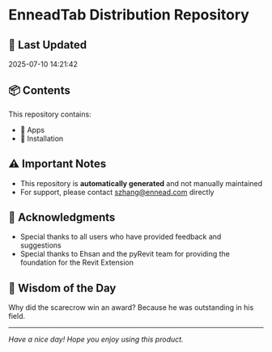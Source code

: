 # EnneadTab Distribution Repository

## 📅 Last Updated
2025-07-10 14:21:42



## 📦 Contents
This repository contains:
- 📂 Apps
- 📂 Installation

## ⚠️ Important Notes
- This repository is **automatically generated** and not manually maintained
- For support, please contact szhang@ennead.com directly

## 🙏 Acknowledgments
- Special thanks to all users who have provided feedback and suggestions
- Special thanks to Ehsan and the pyRevit team for providing the foundation for the Revit Extension

## 💭 Wisdom of the Day
Why did the scarecrow win an award? Because he was outstanding in his field.

---
*Have a nice day! Hope you enjoy using this product.*
